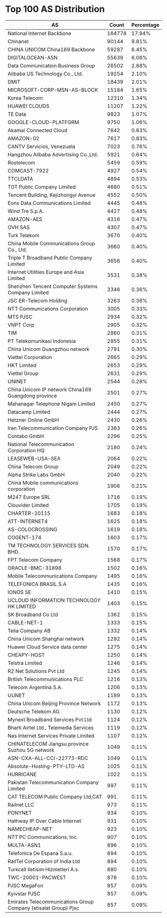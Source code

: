 # Top 100 AS Distribution
| AS | Count | Percentage |
|----|----|----|
| National Internet Backbone | 164778 | 17.94% |
| Chinanet | 90144 | 9.81% |
| CHINA UNICOM China169 Backbone | 59287 | 6.45% |
| DIGITALOCEAN-ASN | 55639 | 6.06% |
| Data Communication Business Group | 26502 | 2.88% |
| Alibaba US Technology Co., Ltd. | 19254 | 2.10% |
| DMIT | 18439 | 2.01% |
| MICROSOFT-CORP-MSN-AS-BLOCK | 15184 | 1.65% |
| Korea Telecom | 12310 | 1.34% |
| HUAWEI CLOUDS | 11207 | 1.22% |
| TE Data | 9823 | 1.07% |
| GOOGLE-CLOUD-PLATFORM | 9750 | 1.06% |
| Akamai Connected Cloud | 7642 | 0.83% |
| AMAZON-02 | 7617 | 0.83% |
| CANTV Servicios, Venezuela | 7023 | 0.76% |
| Hangzhou Alibaba Advertising Co.,Ltd. | 5921 | 0.64% |
| Rostelecom | 5459 | 0.59% |
| COMCAST-7922 | 4927 | 0.54% |
| TTCLDATA | 4894 | 0.53% |
| TOT Public Company Limited | 4680 | 0.51% |
| Tencent Building, Kejizhongyi Avenue | 4552 | 0.50% |
| Eons Data Communications Limited | 4445 | 0.48% |
| Wind Tre S.p.A. | 4427 | 0.48% |
| AMAZON-AES | 4316 | 0.47% |
| OVH SAS | 4307 | 0.47% |
| Turk Telekom | 3670 | 0.40% |
| China Mobile Communications Group Co., Ltd. | 3660 | 0.40% |
| Triple T Broadband Public Company Limited | 3656 | 0.40% |
| Internet Utilities Europe and Asia Limited | 3531 | 0.38% |
| Shenzhen Tencent Computer Systems Company Limited | 3346 | 0.36% |
| JSC ER-Telecom Holding | 3263 | 0.36% |
| NTT Communications Corporation | 3005 | 0.33% |
| MTS PJSC | 2934 | 0.32% |
| VNPT Corp | 2905 | 0.32% |
| TIM | 2860 | 0.31% |
| PT Telekomunikasi Indonesia | 2855 | 0.31% |
| China Unicom Guangzhou network | 2791 | 0.30% |
| Viettel Corporation | 2665 | 0.29% |
| HKT Limited | 2653 | 0.29% |
| Viettel Group | 2631 | 0.29% |
| UNINET | 2544 | 0.28% |
| China Unicom IP network China169 Guangdong province | 2501 | 0.27% |
| Mahanagar Telephone Nigam Limited | 2450 | 0.27% |
| Datacamp Limited | 2444 | 0.27% |
| Hetzner Online GmbH | 2430 | 0.26% |
| Iran Telecommunication Company PJS | 2383 | 0.26% |
| Contabo GmbH | 2296 | 0.25% |
| National Telecommunication Corporation HQ | 2180 | 0.24% |
| LEASEWEB-USA-SEA | 2064 | 0.22% |
| China Telecom Group | 2049 | 0.22% |
| Alpha Strike Labs GmbH | 2040 | 0.22% |
| China Mobile communications corporation | 1906 | 0.21% |
| M247 Europe SRL | 1716 | 0.19% |
| Clouvider Limited | 1705 | 0.19% |
| CHARTER-20115 | 1683 | 0.18% |
| ATT-INTERNET4 | 1625 | 0.18% |
| AS-COLOCROSSING | 1619 | 0.18% |
| COGENT-174 | 1603 | 0.17% |
| TM TECHNOLOGY SERVICES SDN. BHD. | 1570 | 0.17% |
| FPT Telecom Company | 1568 | 0.17% |
| ORACLE-BMC-31898 | 1502 | 0.16% |
| Mobile Telecommunications Company | 1495 | 0.16% |
| TELEFONICA BRASIL S.A | 1435 | 0.16% |
| IONOS SE | 1410 | 0.15% |
| UCLOUD INFORMATION TECHNOLOGY HK LIMITED | 1403 | 0.15% |
| SK Broadband Co Ltd | 1362 | 0.15% |
| CABLE-NET-1 | 1333 | 0.15% |
| Telia Company AB | 1332 | 0.14% |
| China Unicom Shanghai network | 1292 | 0.14% |
| Huawei Cloud Service data center | 1275 | 0.14% |
| CHEAPY-HOST | 1250 | 0.14% |
| Telstra Limited | 1246 | 0.14% |
| R2 Net Solutions Pvt Ltd | 1245 | 0.14% |
| British Telecommunications PLC | 1216 | 0.13% |
| Telecom Argentina S.A. | 1206 | 0.13% |
| UUNET | 1189 | 0.13% |
| China Unicom Beijing Province Network | 1172 | 0.13% |
| Deutsche Telekom AG | 1130 | 0.12% |
| Mynext Broadband Services Pvt Ltd | 1124 | 0.12% |
| Bharti Airtel Ltd., Telemedia Services | 1119 | 0.12% |
| Nas Internet Services Private Limited | 1107 | 0.12% |
| CHINATELECOM Jiangsu province Suzhou 5G network | 1049 | 0.11% |
| ASN-CXA-ALL-CCI-22773-RDC | 1049 | 0.11% |
| Absolute-Hosting-PTY-LTD-AS | 1025 | 0.11% |
| HURRICANE | 1022 | 0.11% |
| Pakistan Telecommunication Company Limited | 997 | 0.11% |
| CAT TELECOM Public Company Ltd,CAT | 991 | 0.11% |
| Railnet LLC | 973 | 0.11% |
| PONYNET | 934 | 0.10% |
| Hathway IP Over Cable Internet | 931 | 0.10% |
| NAMECHEAP-NET | 923 | 0.10% |
| NTT PC Communications, Inc. | 907 | 0.10% |
| MULTA-ASN1 | 896 | 0.10% |
| Telefonica De Espana S.a.u. | 894 | 0.10% |
| RailTel Corporation of India Ltd | 894 | 0.10% |
| Turkcell Iletisim Hizmetleri A.s. | 880 | 0.10% |
| TWC-20001-PACWEST | 878 | 0.10% |
| PJSC MegaFon | 857 | 0.09% |
| Kyivstar PJSC | 857 | 0.09% |
| Emirates Telecommunications Group Company (etisalat Group) Pjsc | 857 | 0.09% |
